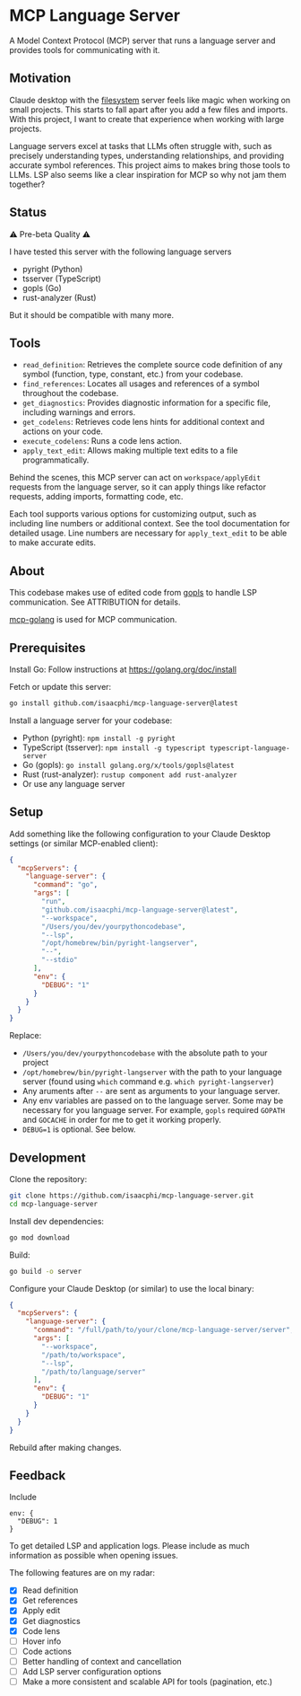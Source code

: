 # MCP Language Server

A Model Context Protocol (MCP) server that runs a language server and provides tools for communicating with it.

## Motivation
Claude desktop with the [filesystem](https://github.com/modelcontextprotocol/servers/tree/main/src/filesystem) server feels like magic when working on small projects. This starts to fall apart after you add a few files and imports. With this project, I want to create that experience when working with large projects.

Language servers excel at tasks that LLMs often struggle with, such as precisely understanding types, understanding relationships, and providing accurate symbol references. This project aims to makes bring those tools to LLMs. LSP also seems like a clear inspiration for MCP so why not jam them together?

## Status
⚠️ Pre-beta Quality ⚠️

I have tested this server with the following language servers

- pyright (Python)
- tsserver (TypeScript)
- gopls (Go)
- rust-analyzer (Rust)

But it should be compatible with many more.

## Tools
- `read_definition`: Retrieves the complete source code definition of any symbol (function, type, constant, etc.) from your codebase.
- `find_references`: Locates all usages and references of a symbol throughout the codebase.
- `get_diagnostics`: Provides diagnostic information for a specific file, including warnings and errors.
- `get_codelens`: Retrieves code lens hints for additional context and actions on your code.
- `execute_codelens`: Runs a code lens action.
- `apply_text_edit`: Allows making multiple text edits to a file programmatically.

Behind the scenes, this MCP server can act on `workspace/applyEdit` requests from the language server, so it can apply things like refactor requests, adding imports, formatting code, etc.

Each tool supports various options for customizing output, such as including line numbers or additional context. See the tool documentation for detailed usage. Line numbers are necessary for `apply_text_edit` to be able to make accurate edits.

## About
This codebase makes use of edited code from [gopls](https://go.googlesource.com/tools/+/refs/heads/master/gopls/internal/protocol) to handle LSP communication. See ATTRIBUTION for details.

[mcp-golang](https://github.com/metoro-io/mcp-golang) is used for MCP communication.

## Prerequisites
Install Go: Follow instructions at https://golang.org/doc/install

Fetch or update this server:
```bash
go install github.com/isaacphi/mcp-language-server@latest
```

Install a language server for your codebase:

- Python (pyright): `npm install -g pyright`
- TypeScript (tsserver): `npm install -g typescript typescript-language-server`
- Go (gopls): `go install golang.org/x/tools/gopls@latest`
- Rust (rust-analyzer): `rustup component add rust-analyzer`
- Or use any language server

## Setup
Add something like the following configuration to your Claude Desktop settings (or similar MCP-enabled client):

```json
{
  "mcpServers": {
    "language-server": {
      "command": "go",
      "args": [
        "run",
        "github.com/isaacphi/mcp-language-server@latest",
        "--workspace",
        "/Users/you/dev/yourpythoncodebase",
        "--lsp",
        "/opt/homebrew/bin/pyright-langserver",
        "--",
        "--stdio"
      ],
      "env": {
        "DEBUG": "1"
      }
    }
  }
}
```

Replace:

- `/Users/you/dev/yourpythoncodebase` with the absolute path to your project
- `/opt/homebrew/bin/pyright-langserver` with the path to your language server (found using `which` command e.g. `which pyright-langserver`)
- Any aruments after `--` are sent as arguments to your language server.
- Any env variables are passed on to the language server. Some may be necessary for you language server. For example, `gopls` required `GOPATH` and `GOCACHE` in order for me to get it working properly.
- `DEBUG=1` is optional. See below.

## Development
Clone the repository:

```bash
git clone https://github.com/isaacphi/mcp-language-server.git
cd mcp-language-server
```

Install dev dependencies:

```bash
go mod download
```

Build:

```bash
go build -o server
```

Configure your Claude Desktop (or similar) to use the local binary:

```json
{
  "mcpServers": {
    "language-server": {
      "command": "/full/path/to/your/clone/mcp-language-server/server",
      "args": [
        "--workspace",
        "/path/to/workspace",
        "--lsp",
        "/path/to/language/server"
      ],
      "env": {
        "DEBUG": "1"
      }
    }
  }
}
```
Rebuild after making changes.

## Feedback

Include
```
env: {
  "DEBUG": 1
}
```
To get detailed LSP and application logs. Please include as much information as possible when opening issues.

The following features are on my radar:
- [x] Read definition
- [x] Get references
- [x] Apply edit
- [x] Get diagnostics
- [x] Code lens
- [ ] Hover info
- [ ] Code actions
- [ ] Better handling of context and cancellation
- [ ] Add LSP server configuration options
- [ ] Make a more consistent and scalable API for tools (pagination, etc.)
